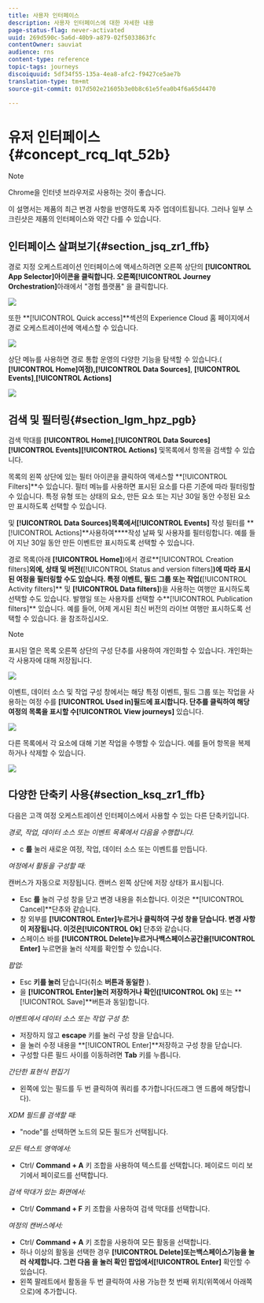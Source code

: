 ```yaml
---
title: 사용자 인터페이스
description: 사용자 인터페이스에 대한 자세한 내용
page-status-flag: never-activated
uuid: 269d590c-5a6d-40b9-a879-02f5033863fc
contentOwner: sauviat
audience: rns
content-type: reference
topic-tags: journeys
discoiquuid: 5df34f55-135a-4ea8-afc2-f9427ce5ae7b
translation-type: tm+mt
source-git-commit: 017d502e21605b3e0b8c61e5fea0b4f6a65d4470

---
```



# 유저 인터페이스 {#concept_rcq_lqt_52b}

>[!NOTE]
>
>Chrome을 인터넷 브라우저로 사용하는 것이 좋습니다.
>
>이 설명서는 제품의 최근 변경 사항을 반영하도록 자주 업데이트됩니다. 그러나 일부 스크린샷은 제품의 인터페이스와 약간 다를 수 있습니다.

## 인터페이스 살펴보기{#section_jsq_zr1_ffb}

경로 지정 오케스트레이션 인터페이스에 액세스하려면 오른쪽 상단의 **[!UICONTROL App Selector]**아이콘을 클릭합니다. 오른쪽**[!UICONTROL Journey Orchestration]**&#x200B;아래에서 &quot;경험 플랫폼&quot; 을 클릭합니다.

![](../assets/journey1.png)

또한 **[!UICONTROL Quick access]**섹션의 Experience Cloud 홈 페이지에서 경로 오케스트레이션에 액세스할 수 있습니다.

![](../assets/journey1bis.png)

상단 메뉴를 사용하면 경로 통합 운영의 다양한 기능을 탐색할 수 있습니다.( **[!UICONTROL Home]**여정),**[!UICONTROL Data Sources]**, **[!UICONTROL Events]**,**[!UICONTROL Actions]**

![](../assets/journey2.png)

## 검색 및 필터링{#section_lgm_hpz_pgb}

검색 막대를 **[!UICONTROL Home]**,**[!UICONTROL Data Sources]****[!UICONTROL Events]****[!UICONTROL Actions]** 및목록에서 항목을 검색할 수 있습니다.

목록의 왼쪽 상단에 있는 필터 아이콘을 클릭하여 액세스할 **[!UICONTROL Filters]**수 있습니다. 필터 메뉴를 사용하면 표시된 요소를 다른 기준에 따라 필터링할 수 있습니다. 특정 유형 또는 상태의 요소, 만든 요소 또는 지난 30일 동안 수정된 요소만 표시하도록 선택할 수 있습니다.

및 **[!UICONTROL Data Sources]**목록에서**[!UICONTROL Events]** 작성 필터를 **[!UICONTROL Actions]**사용하여****작성 날짜 및 사용자를 필터링합니다. 예를 들어 지난 30일 동안 만든 이벤트만 표시하도록 선택할 수 있습니다.

경로 목록(아래 **[!UICONTROL Home]**)에서 경로**[!UICONTROL Creation filters]**&#x200B;외에, 상태 및 버전(**[!UICONTROL Status and version filters]**)에 따라 표시된 여정을 필터링할 수도 있습니다. 특정 이벤트, 필드 그룹 또는 작업(**[!UICONTROL Activity filters]** 및 **[!UICONTROL Data filters]**)을 사용하는 여행만 표시하도록 선택할 수도 있습니다. 발행일 또는 사용자를 선택할 수**[!UICONTROL Publication filters]** 있습니다. 예를 들어, 어제 게시된 최신 버전의 라이브 여행만 표시하도록 선택할 수 있습니다. 을 [](../building-journeys/using-the-journey-designer.md)참조하십시오.

>[!NOTE]
>
>표시된 열은 목록 오른쪽 상단의 구성 단추를 사용하여 개인화할 수 있습니다. 개인화는 각 사용자에 대해 저장됩니다.

![](../assets/journey74.png)

이벤트, 데이터 소스 및 작업 구성 창에서는 해당 특정 이벤트, 필드 그룹 또는 작업을 사용하는 여정 수를 **[!UICONTROL Used in]**필드에 표시합니다. 단추를 클릭하여 해당 여정의 목록을 표시할 수**[!UICONTROL View journeys]** 있습니다.

![](../assets/journey3bis.png)

다른 목록에서 각 요소에 대해 기본 작업을 수행할 수 있습니다. 예를 들어 항목을 복제하거나 삭제할 수 있습니다.

![](../assets/journey4.png)

## 다양한 단축키 사용{#section_ksq_zr1_ffb}

다음은 고객 여정 오케스트레이션 인터페이스에서 사용할 수 있는 다른 단축키입니다.

_경로, 작업, 데이터 소스 또는 이벤트 목록에서 다음을 수행합니다._

* c **를** 눌러 새로운 여정, 작업, 데이터 소스 또는 이벤트를 만듭니다.

_여정에서 활동을 구성할 때:_

캔버스가 자동으로 저장됩니다. 캔버스 왼쪽 상단에 저장 상태가 표시됩니다.

* Esc **를** 눌러 구성 창을 닫고 변경 내용을 취소합니다. 이것은 **[!UICONTROL Cancel]**단추와 같습니다.
* 창 외부를 **[!UICONTROL Enter]**누르거나 클릭하여 구성 창을 닫습니다. 변경 사항이 저장됩니다. 이것은**[!UICONTROL Ok]** 단추와 같습니다.
* 스페이스 바를 **[!UICONTROL Delete]**누르거나**&#x200B;백스페이스&#x200B;**공간을**[!UICONTROL Enter]** 누르면을 눌러 삭제를 확인할 수 있습니다.

_팝업:_

* Esc **키를 눌러** 닫습니다(취소 **버튼과 동일한** ).
* 을 **[!UICONTROL Enter]**눌러 저장하거나 확인(**[!UICONTROL Ok]** 또는 **[!UICONTROL Save]**버튼과 동일)합니다.

_이벤트에서 데이터 소스 또는 작업 구성 창:_

* 저장하지 않고 **escape** 키를 눌러 구성 창을 닫습니다.
* 을 눌러 수정 내용을 **[!UICONTROL Enter]**저장하고 구성 창을 닫습니다.
* 구성할 다른 필드 사이를 이동하려면 **Tab** 키를 누릅니다.

_간단한 표현식 편집기_

* 왼쪽에 있는 필드를 두 번 클릭하여 쿼리를 추가합니다(드래그 앤 드롭에 해당합니다).

_XDM 필드를 검색할 때:_

* &quot;node&quot;를 선택하면 노드의 모든 필드가 선택됩니다.

_모든 텍스트 영역에서:_

* Ctrl/ **Command + A** 키 조합을 사용하여 텍스트를 선택합니다. 페이로드 미리 보기에서 페이로드를 선택합니다.

_검색 막대가 있는 화면에서:_

* Ctrl/ **Command + F** 키 조합을 사용하여 검색 막대를 선택합니다.

_여정의 캔버스에서:_

* Ctrl/ **Command + A** 키 조합을 사용하여 모든 활동을 선택합니다.
* 하나 이상의 활동을 선택한 경우 **[!UICONTROL Delete]**또는**&#x200B;백스페이스&#x200B;**기능을 눌러 삭제합니다. 그런 다음 을 눌러 확인 팝업에서**[!UICONTROL Enter]** 확인할 수 있습니다.
* 왼쪽 팔레트에서 활동을 두 번 클릭하여 사용 가능한 첫 번째 위치(위쪽에서 아래쪽으로)에 추가합니다.

